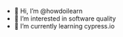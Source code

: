 - 👋 Hi, I’m @howdoilearn
- 👀 I’m interested in software quality
- 🌱 I’m currently learning cypress.io

<!---
howdoilearn/howdoilearn is a ✨ special ✨ repository because its `README.md` (this file) appears on your GitHub profile.
You can click the Preview link to take a look at your changes.
--->
